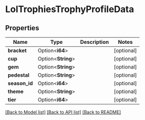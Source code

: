 # LolTrophiesTrophyProfileData

## Properties

Name | Type | Description | Notes
------------ | ------------- | ------------- | -------------
**bracket** | Option<**i64**> |  | [optional]
**cup** | Option<**String**> |  | [optional]
**gem** | Option<**String**> |  | [optional]
**pedestal** | Option<**String**> |  | [optional]
**season_id** | Option<**i64**> |  | [optional]
**theme** | Option<**String**> |  | [optional]
**tier** | Option<**i64**> |  | [optional]

[[Back to Model list]](../README.md#documentation-for-models) [[Back to API list]](../README.md#documentation-for-api-endpoints) [[Back to README]](../README.md)


